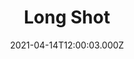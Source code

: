 ---
title: "Long Shot"
year: 2017
date: 2021-04-14T12:00:03.000Z
permalink: /almanac/movies/2021-04-14-long-shot/index.html
link: https://letterboxd.com/rknightuk/film/long-shot-2017/
rating: 2
tmdbid: 477331
---
